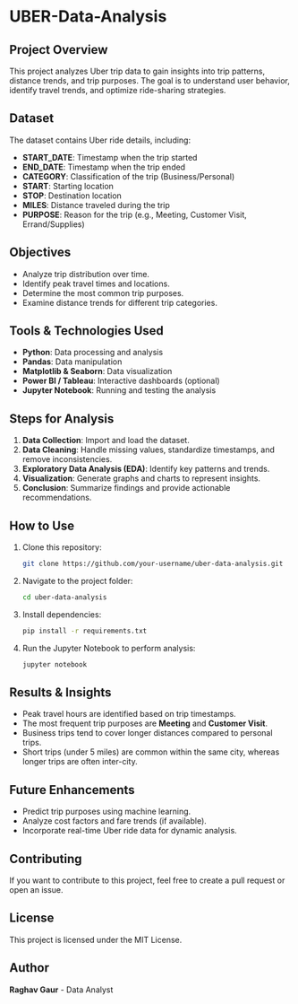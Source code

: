 # UBER-Data-Analysis

## Project Overview
This project analyzes Uber trip data to gain insights into trip patterns, distance trends, and trip purposes. The goal is to understand user behavior, identify travel trends, and optimize ride-sharing strategies.

## Dataset
The dataset contains Uber ride details, including:
- **START_DATE**: Timestamp when the trip started
- **END_DATE**: Timestamp when the trip ended
- **CATEGORY**: Classification of the trip (Business/Personal)
- **START**: Starting location
- **STOP**: Destination location
- **MILES**: Distance traveled during the trip
- **PURPOSE**: Reason for the trip (e.g., Meeting, Customer Visit, Errand/Supplies)

## Objectives
- Analyze trip distribution over time.
- Identify peak travel times and locations.
- Determine the most common trip purposes.
- Examine distance trends for different trip categories.

## Tools & Technologies Used
- **Python**: Data processing and analysis
- **Pandas**: Data manipulation
- **Matplotlib & Seaborn**: Data visualization
- **Power BI / Tableau**: Interactive dashboards (optional)
- **Jupyter Notebook**: Running and testing the analysis

## Steps for Analysis
1. **Data Collection**: Import and load the dataset.
2. **Data Cleaning**: Handle missing values, standardize timestamps, and remove inconsistencies.
3. **Exploratory Data Analysis (EDA)**: Identify key patterns and trends.
4. **Visualization**: Generate graphs and charts to represent insights.
5. **Conclusion**: Summarize findings and provide actionable recommendations.

## How to Use
1. Clone this repository:  
   ```bash
   git clone https://github.com/your-username/uber-data-analysis.git
   ```
2. Navigate to the project folder:  
   ```bash
   cd uber-data-analysis
   ```
3. Install dependencies:  
   ```bash
   pip install -r requirements.txt
   ```
4. Run the Jupyter Notebook to perform analysis:  
   ```bash
   jupyter notebook
   ```

## Results & Insights
- Peak travel hours are identified based on trip timestamps.
- The most frequent trip purposes are **Meeting** and **Customer Visit**.
- Business trips tend to cover longer distances compared to personal trips.
- Short trips (under 5 miles) are common within the same city, whereas longer trips are often inter-city.

## Future Enhancements
- Predict trip purposes using machine learning.
- Analyze cost factors and fare trends (if available).
- Incorporate real-time Uber ride data for dynamic analysis.

## Contributing
If you want to contribute to this project, feel free to create a pull request or open an issue.

## License
This project is licensed under the MIT License.

## Author
**Raghav Gaur** - Data Analyst

